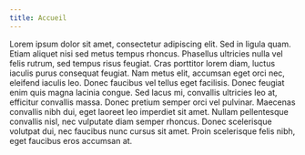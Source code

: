 ```yaml
---
title: Accueil
---
```


Lorem ipsum dolor sit amet, consectetur adipiscing elit. Sed in ligula quam. Etiam aliquet nisi sed metus tempus rhoncus. Phasellus ultricies nulla vel felis rutrum, sed tempus risus feugiat. Cras porttitor lorem diam, luctus iaculis purus consequat feugiat. Nam metus elit, accumsan eget orci nec, eleifend iaculis leo. Donec faucibus vel tellus eget facilisis. Donec feugiat enim quis magna lacinia congue. Sed lacus mi, convallis ultricies leo at, efficitur convallis massa. Donec pretium semper orci vel pulvinar. Maecenas convallis nibh dui, eget laoreet leo imperdiet sit amet. Nullam pellentesque convallis nisl, nec vulputate diam semper rhoncus. Donec scelerisque volutpat dui, nec faucibus nunc cursus sit amet. Proin scelerisque felis nibh, eget faucibus eros accumsan at. 

